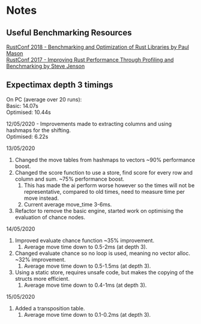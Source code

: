 # Notes

## Useful Benchmarking Resources
[RustConf 2018 - Benchmarking and Optimization of Rust Libraries by Paul Mason](https://www.youtube.com/watch?v=d2ZQ9-4ZJmQ)  
[RustConf 2017 - Improving Rust Performance Through Profiling and Benchmarking by Steve Jenson](https://www.youtube.com/watch?v=hTHp0gjWMLQ)

## Expectimax depth 3 timings

On PC (average over 20 runs):  
Basic: 14.07s  
Optimised: 10.44s  
  
12/05/2020 - Improvements made to extracting columns and using hashmaps for the shifting.  
Optimised: 6.22s  
  
13/05/2020  
1. Changed the move tables from hashmaps to vectors ~90% performance boost.
2. Changed the score function to use a store, find score for every row and column and sum. ~75% performance boost.
    1. This has made the ai perform worse however so the times will not be representative, compared to old times, need to measure time per move instead.
    1. Current average move_time 3-6ms.
3. Refactor to remove the basic engine, started work on optimising the evaluation of chance nodes.

14/05/2020  
1. Improved evaluate chance function ~35% improvement.
    1. Average move time down to 0.5-2ms (at depth 3).
2. Changed evaluate chance so no loop is used, meaning no vector alloc. ~32% improvement.
    1. Average move time down to 0.5-1.5ms (at depth 3).
3. Using a static store, requires unsafe code, but makes the copying of the structs more efficient.
    1. Average move time down to 0.4-1ms (at depth 3).

15/05/2020
1. Added a transposition table.
    1. Average move time down to 0.1-0.2ms (at depth 3).
